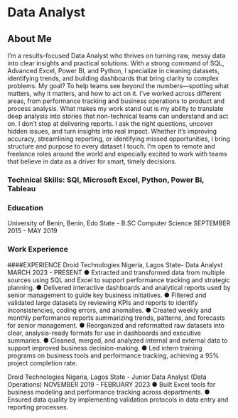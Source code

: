 # Data Analyst

## About Me
I’m a results-focused Data Analyst who thrives on turning raw, messy data into clear insights and practical solutions. With a strong command of SQL, Advanced Excel, Power BI, and Python, I specialize in cleaning datasets, identifying trends, and building dashboards that bring clarity to complex problems.
My goal? To help teams see beyond the numbers—spotting what matters, why it matters, and how to act on it. I’ve worked across different areas, from performance tracking and business operations to product and process analysis. What makes my work stand out is my ability to translate deep analysis into stories that non-technical teams can understand and act on.
I don’t stop at delivering reports. I ask the right questions, uncover hidden issues, and turn insights into real impact. Whether it’s improving accuracy, streamlining reporting, or identifying missed opportunities, I bring structure and purpose to every dataset I touch.
I’m open to remote and freelance roles around the world and especially excited to work with teams that believe in data as a driver for smart, timely decisions.

### Technical Skills: SQl, Microsoft Excel, Python, Power Bi, Tableau


### Education
University of Benin, Benin, Edo State - B.SC Computer Science SEPTEMBER 2015 - MAY 2019


### Work Experience
####EXPERIENCE
Droid Technologies Nigeria, Lagos State- Data Analyst MARCH 2023 - PRESENT
● Extracted and transformed data from multiple sources using SQL and Excel to support performance tracking and strategic planning.
● Delivered interactive dashboards and analytical reports used by senior management to guide key business initiatives.
● Filtered and validated large datasets by reviewing KPIs and reports to identify inconsistencies, coding errors, and anomalies.
● Created weekly and monthly performance reports summarizing trends, patterns, and forecasts for senior management.
● Reorganized and reformatted raw datasets into clear, analysis-ready formats for use in dashboards and executive summaries.
● Cleaned, merged, and analyzed internal and external data to support improved business decision-making.
● Led intern training programs on business tools and performance tracking, achieving a 95% project completion rate.

Droid Technologies Nigeria, Lagos State - Junior Data Analyst (Data Operations)
NOVEMBER 2019 - FEBRUARY 2023
● Built Excel tools for business modeling and performance tracking across departments.
● Ensured data quality by implementing validation protocols in data entry and reporting processes.

